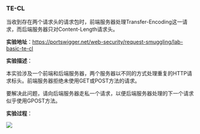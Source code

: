### TE-CL

当收到存在两个请求头的请求包时，前端服务器处理Transfer-Encoding这一请求，而后端服务器只对Content-Length请求头。

**实验地址**：https://portswigger.net/web-security/request-smuggling/lab-basic-te-cl

**实验描述**：

本实验涉及一个前端和后端服务器，两个服务器以不同的方式处理重复的HTTP请求标头。前端服务器拒绝未使用GET或POST方法的请求。

要解决此问题，请向后端服务器走私一个请求，以便后端服务器处理的下一个请求似乎使用GPOST方法。

**实验过程**：

![](images/security_wiki/15905002082932.jpg)


